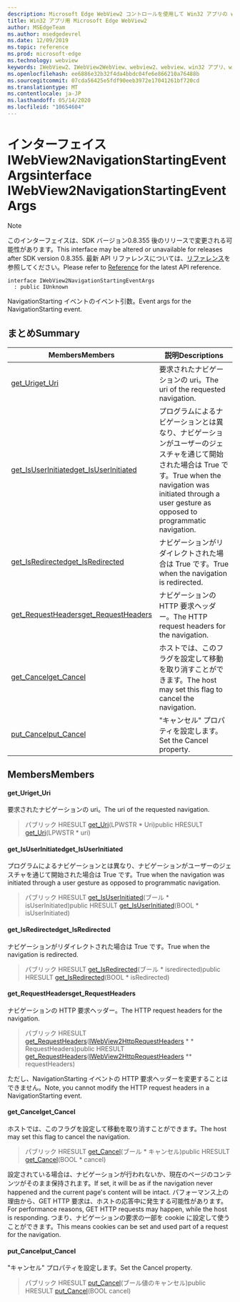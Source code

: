 ```yaml
---
description: Microsoft Edge WebView2 コントロールを使用して Win32 アプリの web コンテンツをホストする
title: Win32 アプリ用 Microsoft Edge WebView2
author: MSEdgeTeam
ms.author: msedgedevrel
ms.date: 12/09/2019
ms.topic: reference
ms.prod: microsoft-edge
ms.technology: webview
keywords: IWebView2、IWebView2WebView、webview2、webview、win32 アプリ、win32、edge
ms.openlocfilehash: ee6886e32b32f4da4bbdc04fe6e866210a76488b
ms.sourcegitcommit: 07cda56425e5fdf90eeb3972e17041261bf720cd
ms.translationtype: MT
ms.contentlocale: ja-JP
ms.lasthandoff: 05/14/2020
ms.locfileid: "10654604"
---
```

# <span data-ttu-id="70f45-104">インターフェイス IWebView2NavigationStartingEventArgs</span><span class="sxs-lookup"><span data-stu-id="70f45-104">interface IWebView2NavigationStartingEventArgs</span></span> 

> [!NOTE]
> <span data-ttu-id="70f45-105">このインターフェイスは、SDK バージョン0.8.355 後のリリースで変更される可能性があります。</span><span class="sxs-lookup"><span data-stu-id="70f45-105">This interface may be altered or unavailable for releases after SDK version 0.8.355.</span></span> <span data-ttu-id="70f45-106">最新 API リファレンスについては、[リファレンス](../../../webview2-api-reference.md)を参照してください。</span><span class="sxs-lookup"><span data-stu-id="70f45-106">Please refer to [Reference](../../../webview2-api-reference.md) for the latest API reference.</span></span>

```
interface IWebView2NavigationStartingEventArgs
  : public IUnknown
```

<span data-ttu-id="70f45-107">NavigationStarting イベントのイベント引数。</span><span class="sxs-lookup"><span data-stu-id="70f45-107">Event args for the NavigationStarting event.</span></span>

## <span data-ttu-id="70f45-108">まとめ</span><span class="sxs-lookup"><span data-stu-id="70f45-108">Summary</span></span>

 <span data-ttu-id="70f45-109">Members</span><span class="sxs-lookup"><span data-stu-id="70f45-109">Members</span></span>                        | <span data-ttu-id="70f45-110">説明</span><span class="sxs-lookup"><span data-stu-id="70f45-110">Descriptions</span></span>
--------------------------------|---------------------------------------------
[<span data-ttu-id="70f45-111">get_Uri</span><span class="sxs-lookup"><span data-stu-id="70f45-111">get_Uri</span></span>](#get_uri) | <span data-ttu-id="70f45-112">要求されたナビゲーションの uri。</span><span class="sxs-lookup"><span data-stu-id="70f45-112">The uri of the requested navigation.</span></span>
[<span data-ttu-id="70f45-113">get_IsUserInitiated</span><span class="sxs-lookup"><span data-stu-id="70f45-113">get_IsUserInitiated</span></span>](#get_isuserinitiated) | <span data-ttu-id="70f45-114">プログラムによるナビゲーションとは異なり、ナビゲーションがユーザーのジェスチャを通じて開始された場合は True です。</span><span class="sxs-lookup"><span data-stu-id="70f45-114">True when the navigation was initiated through a user gesture as opposed to programmatic navigation.</span></span>
[<span data-ttu-id="70f45-115">get_IsRedirected</span><span class="sxs-lookup"><span data-stu-id="70f45-115">get_IsRedirected</span></span>](#get_isredirected) | <span data-ttu-id="70f45-116">ナビゲーションがリダイレクトされた場合は True です。</span><span class="sxs-lookup"><span data-stu-id="70f45-116">True when the navigation is redirected.</span></span>
[<span data-ttu-id="70f45-117">get_RequestHeaders</span><span class="sxs-lookup"><span data-stu-id="70f45-117">get_RequestHeaders</span></span>](#get_requestheaders) | <span data-ttu-id="70f45-118">ナビゲーションの HTTP 要求ヘッダー。</span><span class="sxs-lookup"><span data-stu-id="70f45-118">The HTTP request headers for the navigation.</span></span>
[<span data-ttu-id="70f45-119">get_Cancel</span><span class="sxs-lookup"><span data-stu-id="70f45-119">get_Cancel</span></span>](#get_cancel) | <span data-ttu-id="70f45-120">ホストでは、このフラグを設定して移動を取り消すことができます。</span><span class="sxs-lookup"><span data-stu-id="70f45-120">The host may set this flag to cancel the navigation.</span></span>
[<span data-ttu-id="70f45-121">put_Cancel</span><span class="sxs-lookup"><span data-stu-id="70f45-121">put_Cancel</span></span>](#put_cancel) | <span data-ttu-id="70f45-122">"キャンセル" プロパティを設定します。</span><span class="sxs-lookup"><span data-stu-id="70f45-122">Set the Cancel property.</span></span>

## <span data-ttu-id="70f45-123">Members</span><span class="sxs-lookup"><span data-stu-id="70f45-123">Members</span></span>

#### <span data-ttu-id="70f45-124">get_Uri</span><span class="sxs-lookup"><span data-stu-id="70f45-124">get_Uri</span></span> 

<span data-ttu-id="70f45-125">要求されたナビゲーションの uri。</span><span class="sxs-lookup"><span data-stu-id="70f45-125">The uri of the requested navigation.</span></span>

> <span data-ttu-id="70f45-126">パブリック HRESULT [get_Uri](#get_uri)(LPWSTR \* Uri)</span><span class="sxs-lookup"><span data-stu-id="70f45-126">public HRESULT [get_Uri](#get_uri)(LPWSTR \* uri)</span></span>

#### <span data-ttu-id="70f45-127">get_IsUserInitiated</span><span class="sxs-lookup"><span data-stu-id="70f45-127">get_IsUserInitiated</span></span> 

<span data-ttu-id="70f45-128">プログラムによるナビゲーションとは異なり、ナビゲーションがユーザーのジェスチャを通じて開始された場合は True です。</span><span class="sxs-lookup"><span data-stu-id="70f45-128">True when the navigation was initiated through a user gesture as opposed to programmatic navigation.</span></span>

> <span data-ttu-id="70f45-129">パブリック HRESULT [get_IsUserInitiated](#get_isuserinitiated)(ブール \* isUserInitiated)</span><span class="sxs-lookup"><span data-stu-id="70f45-129">public HRESULT [get_IsUserInitiated](#get_isuserinitiated)(BOOL \* isUserInitiated)</span></span>

#### <span data-ttu-id="70f45-130">get_IsRedirected</span><span class="sxs-lookup"><span data-stu-id="70f45-130">get_IsRedirected</span></span> 

<span data-ttu-id="70f45-131">ナビゲーションがリダイレクトされた場合は True です。</span><span class="sxs-lookup"><span data-stu-id="70f45-131">True when the navigation is redirected.</span></span>

> <span data-ttu-id="70f45-132">パブリック HRESULT [get_IsRedirected](#get_isredirected)(ブール \* isredirected)</span><span class="sxs-lookup"><span data-stu-id="70f45-132">public HRESULT [get_IsRedirected](#get_isredirected)(BOOL \* isRedirected)</span></span>

#### <span data-ttu-id="70f45-133">get_RequestHeaders</span><span class="sxs-lookup"><span data-stu-id="70f45-133">get_RequestHeaders</span></span> 

<span data-ttu-id="70f45-134">ナビゲーションの HTTP 要求ヘッダー。</span><span class="sxs-lookup"><span data-stu-id="70f45-134">The HTTP request headers for the navigation.</span></span>

> <span data-ttu-id="70f45-135">パブリック HRESULT [get_RequestHeaders](#get_requestheaders)([IWebView2HttpRequestHeaders](IWebView2HttpRequestHeaders.md) \* \* RequestHeaders)</span><span class="sxs-lookup"><span data-stu-id="70f45-135">public HRESULT [get_RequestHeaders](#get_requestheaders)([IWebView2HttpRequestHeaders](IWebView2HttpRequestHeaders.md) \*\* requestHeaders)</span></span>

<span data-ttu-id="70f45-136">ただし、NavigationStarting イベントの HTTP 要求ヘッダーを変更することはできません。</span><span class="sxs-lookup"><span data-stu-id="70f45-136">Note, you cannot modify the HTTP request headers in a NavigationStarting event.</span></span>

#### <span data-ttu-id="70f45-137">get_Cancel</span><span class="sxs-lookup"><span data-stu-id="70f45-137">get_Cancel</span></span> 

<span data-ttu-id="70f45-138">ホストでは、このフラグを設定して移動を取り消すことができます。</span><span class="sxs-lookup"><span data-stu-id="70f45-138">The host may set this flag to cancel the navigation.</span></span>

> <span data-ttu-id="70f45-139">パブリック HRESULT [get_Cancel](#get_cancel)(ブール \* キャンセル)</span><span class="sxs-lookup"><span data-stu-id="70f45-139">public HRESULT [get_Cancel](#get_cancel)(BOOL \* cancel)</span></span>

<span data-ttu-id="70f45-140">設定されている場合は、ナビゲーションが行われないか、現在のページのコンテンツがそのまま保持されます。</span><span class="sxs-lookup"><span data-stu-id="70f45-140">If set, it will be as if the navigation never happened and the current page's content will be intact.</span></span> <span data-ttu-id="70f45-141">パフォーマンス上の理由から、GET HTTP 要求は、ホストの応答中に発生する可能性があります。</span><span class="sxs-lookup"><span data-stu-id="70f45-141">For performance reasons, GET HTTP requests may happen, while the host is responding.</span></span> <span data-ttu-id="70f45-142">つまり、ナビゲーションの要求の一部を cookie に設定して使うことができます。</span><span class="sxs-lookup"><span data-stu-id="70f45-142">This means cookies can be set and used part of a request for the navigation.</span></span>

#### <span data-ttu-id="70f45-143">put_Cancel</span><span class="sxs-lookup"><span data-stu-id="70f45-143">put_Cancel</span></span> 

<span data-ttu-id="70f45-144">"キャンセル" プロパティを設定します。</span><span class="sxs-lookup"><span data-stu-id="70f45-144">Set the Cancel property.</span></span>

> <span data-ttu-id="70f45-145">パブリック HRESULT [put_Cancel](#put_cancel)(ブール値のキャンセル)</span><span class="sxs-lookup"><span data-stu-id="70f45-145">public HRESULT [put_Cancel](#put_cancel)(BOOL cancel)</span></span>

